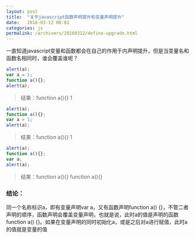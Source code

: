 ```yaml
---
layout: post
title:  "关于javascript函数声明提升和变量声明提升"
date:   2016-03-12 00:01
categories: js
permalink: /archivers/20160312/define-upgrade.html
---
```


一直知道javascript变量和函数都会在自己的作用于内声明提升，但是当变量名和函数名相同时，谁会覆盖谁呢？

```javascript
alert(a);
var a = 1;
function a(){};
alert(a);
```
>结果：function a(){}    1

```javascript
alert(a);
function a(){};
var a = 1;
alert(a);
```
>结果：function a(){}    1

```javascript
alert(a);
function a(){};
var a;
alert(a);
```
>结果：function a(){}    function a(){}


### 结论：

同一个名称标识a，即有变量声明var a，又有函数声明function a() {}，不管二者声明的顺序，函数声明会覆盖变量声明，也就是说，此时a的值是声明的函数function a() {}。如果在变量声明的同时初始化a，或是之后对a进行赋值，此时a的值就是变量的值


